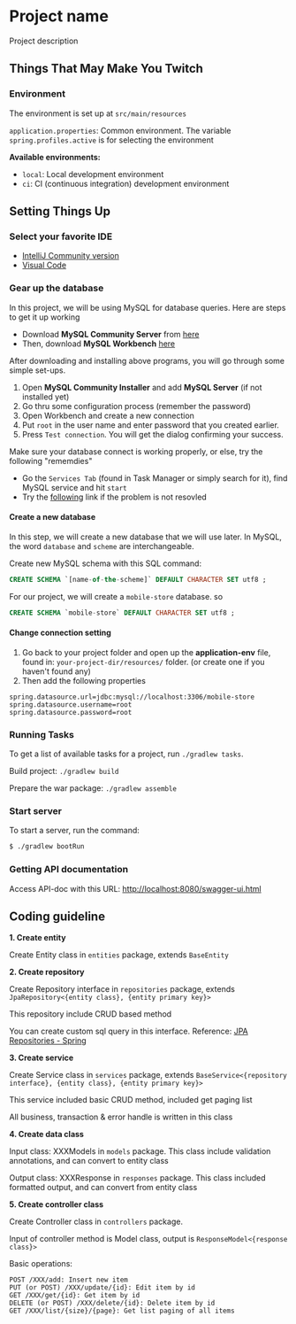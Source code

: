 # Project name

Project description

## Things That May Make You Twitch

### Environment

The environment is set up at `src/main/resources`

`application.properties`: Common environment. The variable `spring.profiles.active` is for selecting the environment

**Available environments:**

- `local`: Local development environment
- `ci`: CI (continuous integration) development environment

## Setting Things Up

### Select your favorite IDE

- [IntelliJ Community version ](https://www.jetbrains.com/idea/download/#section=windows)
- [Visual Code](https://code.visualstudio.com/Download)

### Gear up the database

In this project, we will be using MySQL for database queries. Here are steps to get it up working

- Download __MySQL Community Server__ from [here](https://dev.mysql.com/downloads/windows/installer/5.7.html)
- Then, download __MySQL Workbench__ [here](https://dev.mysql.com/downloads/workbench/)

After downloading and installing above programs, you will go through some simple set-ups.
1. Open __MySQL Community Installer__ and add __MySQL Server__ (if not installed yet)
2. Go thru some configuration process (remember the password)
3. Open Workbench and create a new connection
4. Put  `root` in the user name and enter password that you created earlier.
5. Press `Test connection`. You will get the dialog confirming your success.  

 Make sure your database connect is working properly, or else, try the following "rememdies"

- Go the `Services Tab` (found in Task Manager or simply search for it), find MySQL service and hit `start`
- Try the [following](https://stackoverflow.com/questions/25777943/failed-to-connect-to-mysql-at-127-0-0-13306-with-user-root-access-denied-for-us) link if the problem is not resovled

#### Create a new database

In this step, we will create a new database that we will use later. In MySQL, the word `database` and `scheme` are interchangeable. 

Create new MySQL schema with this SQL command:
```sql
CREATE SCHEMA `[name-of-the-scheme]` DEFAULT CHARACTER SET utf8 ;
```

For our project, we will create a `mobile-store` database. so
```sql
CREATE SCHEMA `mobile-store` DEFAULT CHARACTER SET utf8 ;
```

#### Change connection setting

1. Go back to your project folder and open up the **application-env** file, found in: `your-project-dir/resources/` folder. (or create one if you haven't found any)
2. Then add the following properties
```properties
spring.datasource.url=jdbc:mysql://localhost:3306/mobile-store
spring.datasource.username=root
spring.datasource.password=root
```

### Running Tasks

To get a list of available tasks for a project, run `./gradlew tasks`. 

Build project: `./gradlew build`

Prepare the war package: `./gradlew assemble`

### Start server

To start a server, run the command:

```bash
$ ./gradlew bootRun
```

### Getting API documentation

Access API-doc with this URL: [http://localhost:8080/swagger-ui.html](http://localhost:8080/swagger-ui.html)

## Coding guideline

<b>1. Create entity</b>

Create Entity class in `entities` package, extends `BaseEntity`

<b>2. Create repository</b>

Create Repository interface in `repositories` package, extends `JpaRepository<{entity class}, {entity primary key}>`

This repository include CRUD based method

You can create custom sql query in this interface. Reference: [JPA Repositories - Spring](https://docs.spring.io/spring-data/jpa/docs/1.5.0.RELEASE/reference/html/jpa.repositories.html)

<b>3. Create service</b>

Create Service class in `services` package, extends `BaseService<{repository interface}, {entity class}, {entity primary key}>`

This service included basic CRUD method, included get paging list

All business, transaction & error handle is written in this class

<b>4. Create data class</b>

Input class: XXXModels in `models` package. This class include validation annotations, and can convert to entity class

Output class: XXXResponse in `responses` package. This class included formatted output, and can convert from entity class

<b>5. Create controller class</b>

Create Controller class in `controllers` package.

Input of controller method is Model class, output is `ResponseModel<{response class}>`

Basic operations:
```
POST /XXX/add: Insert new item
PUT (or POST) /XXX/update/{id}: Edit item by id
GET /XXX/get/{id}: Get item by id
DELETE (or POST) /XXX/delete/{id}: Delete item by id
GET /XXX/list/{size}/{page}: Get list paging of all items
```

